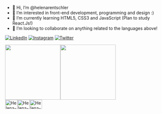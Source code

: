 - 👋 Hi, I’m @helenarentschler
- 👀 I’m interested in front-end development, programming and design :)
- 🌱 I’m currently learning HTML5, CSS3 and JavaScript (Plan to study React.Js!)
- 💞️ I’m looking to collaborate on anything related to the languages above!

[![LinkedIn](https://img.shields.io/badge/LinkedIn-0077B5?style=for-the-badge&logo=linkedin&logoColor=white)](https://www.linkedin.com/in/helena-rentschler-2804b1220/)
[![Instagram](https://img.shields.io/badge/Instagram-E4405F?style=for-the-badge&logo=instagram&logoColor=white)](https://www.instagram.com/helenarentschler/)
[![Twitter](https://img.shields.io/badge/Twitter-1DA1F2?style=for-the-badge&logo=twitter&logoColor=white)](https://twitter.com/helenarentschl)

<div style = "display: flex;"> 
  <img height="180em" src="https://github-readme-stats.vercel.app/api?username=helenarentschler&show_icons=true&theme=tokyonight"/>
  <img height="180em" src="https://github-readme-stats.vercel.app/api/top-langs/?username=helenarentschler&layout=compact&theme=tokyonight"/>
</div>

<div style = "display: flex;"> 
  <img align="center" alt="Helena-html" height="30" width="40" src="https://cdn.jsdelivr.net/gh/devicons/devicon/icons/html5/html5-original.svg"/>
  <img align="center" alt="Helena-css" height="30" width="40" src="https://cdn.jsdelivr.net/gh/devicons/devicon/icons/css3/css3-original.svg"/>
  <img align="center" alt="Helena-javaScript" height="30" width="40" src="https://cdn.jsdelivr.net/gh/devicons/devicon/icons/javascript/javascript-original.svg" />
</div>

<!---
helenarentschler/helenarentschler is a ✨ special ✨ repository because its `README.md` (this file) appears on your GitHub profile.
You can click the Preview link to take a look at your changes.
--->
